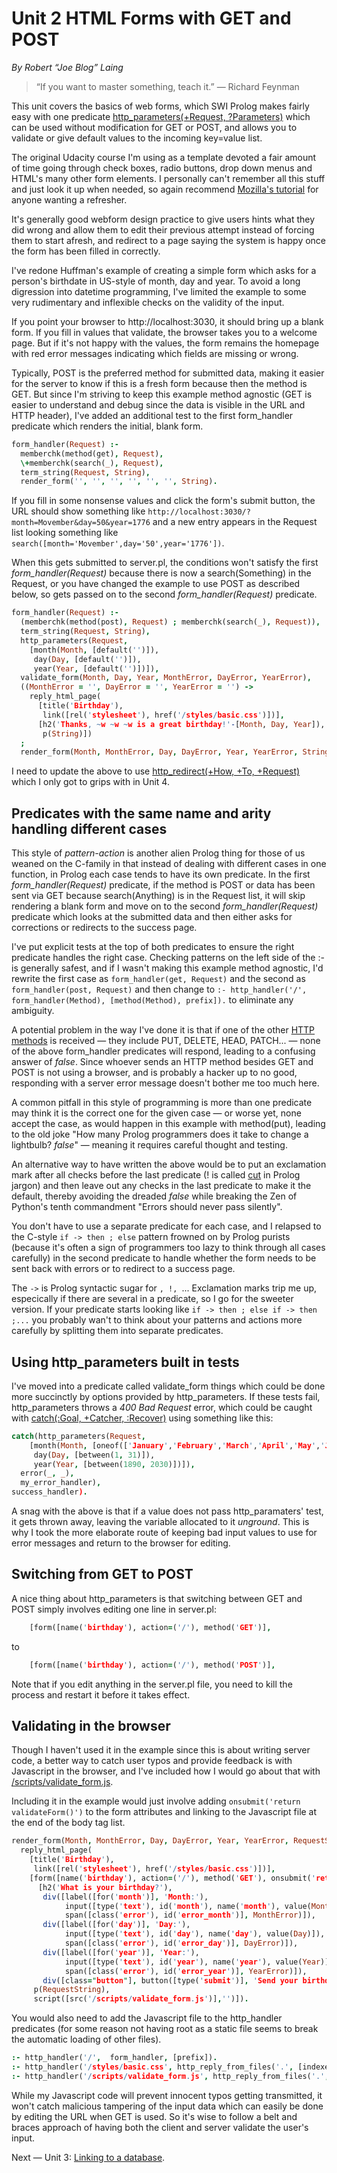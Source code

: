 # Unit 2 HTML Forms with GET and POST

*By Robert “Joe Blog” Laing*

> “If you want to master something, teach it.” ― Richard Feynman

This unit covers the basics of web forms, which SWI Prolog makes fairly easy with one predicate [http_parameters(+Request, ?Parameters)](http://www.swi-prolog.org/pldoc/doc_for?object=http_parameters/2) which can be used without modification for GET or POST, and allows you to validate or give default values to the incoming key=value list.

The original Udacity course I'm using as a template devoted a fair amount of time going through check boxes, radio buttons, drop down menus and HTML's many other form elements. I personally can't remember all this stuff and just look it up when needed, so again recommend [Mozilla's tutorial](https://developer.mozilla.org/en-US/docs/Learn/HTML/Forms/Your_first_HTML_form) for anyone wanting a refresher.

It's generally good webform design practice to give users hints what they did wrong and allow them to edit their previous attempt instead of forcing them to start afresh, and redirect to a page saying the system is happy once the form has been filled in correctly. 

I've redone Huffman's example of creating a simple form which asks for a person's birthdate in US-style of month, day and year. To avoid a long digression into datetime programming, I've limited the example to some very rudimentary and inflexible checks on the validity of the input.

If you point your browser to http://localhost:3030, it should bring up a blank form. If you fill in values that validate, the browser takes you to a welcome page. But if it's not happy with the values, the form remains the homepage with red error messages indicating which fields are missing or wrong. 

Typically, POST is the preferred method for submitted data, making it easier for the server to know if this is a fresh form because then the method is GET. But since I'm striving to keep this example method agnostic (GET is easier to understand and debug since the data is visible in the URL and HTTP header), I've added an additional test to the first form_handler predicate which renders the initial, blank form.

```prolog
form_handler(Request) :-
  memberchk(method(get), Request), 
  \+memberchk(search(_), Request),
  term_string(Request, String),
  render_form('', '', '', '', '', '', String).  
```

If you fill in some nonsense values and click the form's submit button, the URL should show something like ```http://localhost:3030/?month=Movember&day=50&year=1776``` and a new entry appears in the Request list looking something like ```search([month='Movember',day='50',year='1776'])```.

When this gets submitted to server.pl, the conditions won't satisfy the first *form_handler(Request)* because there is now a search(Something) in the Request, or you have changed the example to use POST as described below, so gets passed on to the second *form_handler(Request)* predicate.

```prolog
form_handler(Request) :-
  (memberchk(method(post), Request) ; memberchk(search(_), Request)),
  term_string(Request, String),
  http_parameters(Request,
    [month(Month, [default('')]),
     day(Day, [default('')]),
     year(Year, [default('')])]),
  validate_form(Month, Day, Year, MonthError, DayError, YearError),
  ((MonthError = '', DayError = '', YearError = '') ->
    reply_html_page(
      [title('Birthday'),
       link([rel('stylesheet'), href('/styles/basic.css')])],
      [h2('Thanks, ~w ~w ~w is a great birthday!'-[Month, Day, Year]),
       p(String)])
  ;
  render_form(Month, MonthError, Day, DayError, Year, YearError, String)).
```

I need to update the above to use [http_redirect(+How, +To, +Request)](http://www.swi-prolog.org/pldoc/doc_for?object=http_redirect/3) which I only got to grips with in Unit 4.

## Predicates with the same name and arity handling different cases

This style of *pattern-action* is another alien Prolog thing for those of us weaned on the C-family in that instead of dealing with different cases in one function, in Prolog each case tends to have its own predicate. In the first *form_handler(Request)* predicate, if the method is POST or data has been sent via GET because search(Anything) is in the Request list, it will skip rendering a blank form and move on to the second *form_handler(Request)* predicate which looks at the submitted data and then either asks for corrections or redirects to the success page.

I've put explicit tests at the top of both predicates to ensure the right predicate handles the right case. Checking patterns on the left side of the :- is generally safest, and if I wasn't making this example method agnostic, I'd rewrite the first case as ```form_handler(get, Request)``` and the second as ```form_handler(post, Request)``` and then change to ```:- http_handler('/', form_handler(Method), [method(Method), prefix]).``` to eliminate any ambiguity.

A potential problem in the way I've done it is that if one of the other [HTTP methods](https://developer.mozilla.org/en-US/docs/Web/HTTP/Methods) is received &mdash; they include PUT, DELETE, HEAD, PATCH... &mdash; none of the above form_handler predicates will respond, leading to a confusing answer of *false*. Since whoever sends an HTTP method besides GET and POST is not using a browser, and is probably a hacker up to no good, responding with a server error message doesn't bother me too much here.

A common pitfall in this style of programming is more than one predicate may think it is the correct one for the given case &mdash; or worse yet, none accept the case, as would happen in this example with method(put), leading to the old joke "How many Prolog programmers does it take to change a lightbulb? *false*" &mdash; meaning it requires careful thought and testing.

An alternative way to have written the above would be to put an exclamation mark after all checks before the last predicate (! is called [cut](http://www.learnprolognow.org/lpnpage.php?pagetype=html&pageid=lpn-htmlse44) in Prolog jargon) and then leave out any checks in the last predicate to make it the default, thereby avoiding the dreaded *false* while breaking the Zen of Python's tenth commandment "Errors should never pass silently".

You don't have to use a separate predicate for each case, and I relapsed to the C-style ```if -> then ; else``` pattern frowned on by Prolog purists (because it's often a sign of programmers too lazy to think through all cases carefully) in the second predicate to handle whether the form needs to be sent back with errors or to redirect to a success page.

The ```->``` is Prolog syntactic sugar for ```, !, ```... Exclamation marks trip me up, especically if there are several in a predicate, so I go for the sweeter version. If your predicate starts looking like ```if -> then ; else if -> then ;...``` you probably wan't to think about your patterns and actions more carefully by splitting them into separate predicates.

## Using http_parameters built in tests

I've moved into a predicate called validate_form things which could be done more succinctly by options provided by http_parameters. If these tests fail, http_parameters throws a _400 Bad Request_ error, which could be caught with [catch(:Goal, +Catcher, :Recover)](http://www.swi-prolog.org/pldoc/doc_for?object=catch/3) using something like this:

```prolog
catch(http_parameters(Request,
    [month(Month, [oneof(['January','February','March','April','May','June','July','August','September','October','November','December'])]),
     day(Day, [between(1, 31)]),
     year(Year, [between(1890, 2030)])]),
  error(_, _),
  my_error_handler),
success_handler).  
```

A snag with the above is that if a value does not pass http_paramaters' test, it gets thrown away, leaving the variable allocated to it *unground*. This is why I took the more elaborate route of keeping bad input values to use for error messages and return to the browser for editing.

## Switching from GET to POST

A nice thing about http_parameters is that switching between GET and POST simply involves editing one line in server.pl:


```prolog
    [form([name('birthday'), action=('/'), method('GET')],
```
to
```prolog
    [form([name('birthday'), action=('/'), method('POST')],
```

Note that if you edit anything in the server.pl file, you need to kill the process and restart it before it takes effect.

## Validating in the browser

Though I haven't used it in the example since this is about writing server code, a better way to catch user typos and provide feedback is with Javascript in the browser, and I've included how I would go about that with [/scripts/validate_form.js](https://github.com/roblaing/swipl-webapp-howto/blob/master/unit2/scripts/validate_form.js).

Including it in the example would just involve adding ```onsubmit('return validateForm()')``` to the form attributes and linking to the Javascript file at the end of the body tag list.

```prolog
render_form(Month, MonthError, Day, DayError, Year, YearError, RequestString) :-
  reply_html_page(
    [title('Birthday'),
     link([rel('stylesheet'), href('/styles/basic.css')])],
    [form([name('birthday'), action=('/'), method('GET'), onsubmit('return validateForm()')],
      [h2('What is your birthday?'),
       div([label([for('month')], 'Month:'),
            input([type('text'), id('month'), name('month'), value(Month)]),
            span([class('error'), id('error_month')], MonthError)]),
       div([label([for('day')], 'Day:'),
            input([type('text'), id('day'), name('day'), value(Day)]),
            span([class('error'), id('error_day')], DayError)]),
       div([label([for('year')], 'Year:'),
            input([type('text'), id('year'), name('year'), value(Year)]),
            span([class('error'), id('error_year')], YearError)]),
       div([class="button"], button([type('submit')], 'Send your birthday'))]),
     p(RequestString),
     script([src('/scripts/validate_form.js')],'')]).
```

You would also need to add the Javascript file to the http_handler predicates (for some reason not having root as a static file seems to break the automatic loading of other files).

```prolog
:- http_handler('/',  form_handler, [prefix]).
:- http_handler('/styles/basic.css', http_reply_from_files('.', [indexes(['./styles/basic.css'])]), [prefix]).
:- http_handler('/scripts/validate_form.js', http_reply_from_files('.', [indexes(['./scripts/validate_form.js'])]), [prefix]).
```

While my Javascript code will prevent innocent typos getting transmitted, it won't catch malicious tampering of the input data which can easily be done by editing the URL when GET is used. So it's wise to follow a belt and braces approach of having both the client and server validate the user's input.

Next &mdash; Unit 3: <a href ="https://github.com/roblaing/swipl-webapp-howto/tree/master/unit3">Linking to a database</a>.
